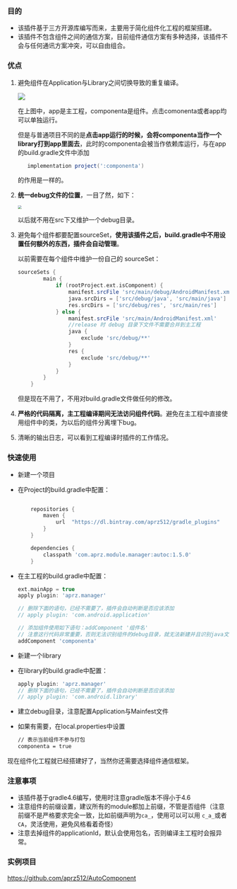 ### 目的
- 该插件基于三方开源库编写而来，主要用于简化组件化工程的框架搭建。
- 该插件不包含组件之间的通信方案，目前组件通信方案有多种选择，该插件不会与任何通讯方案冲突，可以自由组合。



### 优点
1. 避免组件在Application与Library之间切换导致的重复编译。

   ![](F:/note-markdown/%E7%BB%84%E4%BB%B6%E5%8C%96%E6%A1%86%E6%9E%B6%E6%8F%92%E4%BB%B6/1.PNG)

   在上图中，app是主工程，componenta是组件。点击comonenta或者app均可以单独运行。



   但是与普通项目不同的是**点击app运行的时候，会将componenta当作一个library打到app里面去**，此时的componenta会被当作依赖库运行，与在app的build.gradle文件中添加 

   ```groovy
      implementation project(':componenta')
   ```

   的作用是一样的。





2. **统一debug文件的位置**，一目了然，如下：

   <img src="F:/note-markdown/%E7%BB%84%E4%BB%B6%E5%8C%96%E6%A1%86%E6%9E%B6%E6%8F%92%E4%BB%B6/2.PNG" style="zoom:50%" />

   以后就不用在src下又维护一个debug目录。



3. 避免每个组件都要配置sourceSet，**使用该插件之后，build.gradle中不用设置任何额外的东西，插件会自动管理**。

   以前需要在每个组件中维护一份自己的 sourceSet：

   ```groovy
   sourceSets {
           main {
               if (rootProject.ext.isComponent) {
                   manifest.srcFile 'src/main/debug/AndroidManifest.xml'
                   java.srcDirs = ['src/debug/java', 'src/main/java']
                   res.srcDirs = ['src/debug/res', 'src/main/res']
               } else {
                   manifest.srcFile 'src/main/AndroidManifest.xml'
                   //release 时 debug 目录下文件不需要合并到主工程
                   java {
                       exclude 'src/debug/**'
                   }
                   res {
                       exclude 'src/debug/**'
                   }
               }
           }
       }
   ```

   但是现在不用了，不用对build.gradle文件做任何的修改。

4. **严格的代码隔离，主工程编译期间无法访问组件代码**。避免在主工程中直接使用组件中的类，为以后的组件分离埋下bug。

5. 清晰的输出日志，可以看到工程编译时插件的工作情况。



### 快速使用

- 新建一个项目

- 在Project的build.gradle中配置：

    ```gradle
    
        repositories {
            maven {
                url  "https://dl.bintray.com/aprz512/gradle_plugins" 
            }
        }
    
        dependencies {
            classpath 'com.aprz.module.manager:autoc:1.5.0'
        }
    
    ```

- 在主工程的build.gradle中配置：
    ```gradle
    ext.mainApp = true
    apply plugin: 'aprz.manager'
    
    // 删除下面的语句，已经不需要了，插件会自动判断是否应该添加
    // apply plugin: 'com.android.application'
    
    // 添加组件使用如下语句：addComponent '组件名'
    // 注意这行代码非常重要，否则无法识别组件的debug目录，就无法新建并且识别java文件
    addComponent 'componenta'
    
    ```

- 新建一个library

- 在library的build.gradle中配置：

    ```gradle
    apply plugin: 'aprz.manager'
    // 删除下面的语句，已经不需要了，插件会自动判断是否应该添加
    // apply plugin: 'com.android.library'
    ```

- 建立debug目录，注意配置Application与Mainfest文件

- 如果有需要，在local.properties中设置

    ```cmd
    // 表示当前组件不参与打包
    componenta = true
    ```



现在组件化工程就已经搭建好了，当然你还需要选择组件通信框架。



### 注意事项

- 该插件基于gradle4.6编写，使用时注意gradle版本不得小于4.6
- 注意组件的前缀设置，建议所有的module都加上前缀，不管是否组件（注意前缀不是严格要求完全一致，比如前缀声明为`ca_`，使用可以可以用 `c_a_`或者`CA`，灵活使用，避免风格看着奇怪）
- 注意去掉组件的applicationId，默认会使用包名，否则编译主工程时会报异常。



### 实例项目

https://github.com/aprz512/AutoComponent